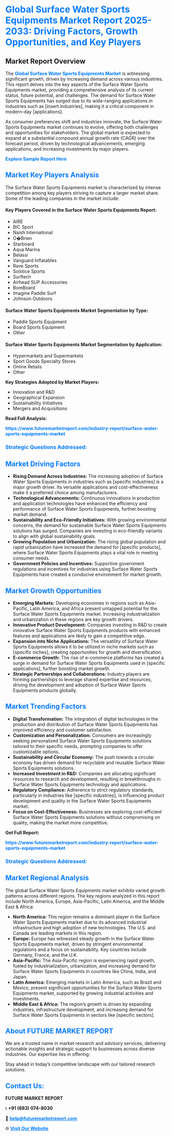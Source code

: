 <h1 style="color: #007BFF;">Global Surface Water Sports Equipments Market Report 2025-2033: Driving Factors, Growth Opportunities, and Key Players</h1>

<section id="overview">
<h2>Market Report Overview</h2>
<p>The <a href="https://www.futuremarketreport.com/industry-report/surface-water-sports-equipments-market" style="color: #007BFF; text-decoration: none;"><strong>Global Surface Water Sports Equipments Market</strong></a> is witnessing significant growth, driven by increasing demand across various industries. This report delves into the key aspects of the Surface Water Sports Equipments market, providing a comprehensive analysis of its current status, future potential, and challenges. The demand for Surface Water Sports Equipments has surged due to its wide-ranging applications in industries such as [insert industries], making it a critical component in modern-day [applications].</p>
<p>As consumer preferences shift and industries innovate, the Surface Water Sports Equipments market continues to evolve, offering both challenges and opportunities for stakeholders. The global market is expected to expand at a substantial compound annual growth rate (CAGR) over the forecast period, driven by technological advancements, emerging applications, and increasing investments by major players.</p>
</section>

<section id="overview">
<p><a href="https://www.futuremarketreport.com/request-sample/reportId=93114" style="color: #007BFF; text-decoration: none;"><strong>Explore Sample Report Here</strong></a></p>
</section>

<section id="key-players">
<h2 style="color: #007BFF;">Market Key Players Analysis</h2>
<p>The Surface Water Sports Equipments market is characterized by intense competition among key players striving to capture a larger market share. Some of the leading companies in the market include:</p>
<h4>Key Players Covered in the Surface Water Sports Equipments Report:</h4>
<ul><li>AIRE</li><li>BIC Sport</li><li>Naish International</li><li>O�Brien</li><li>Starboard</li><li>Aqua Marina</li><li>Belassi</li><li>Vanguard Inflatables</li><li>Rave Sports</li><li>Solstice Sports</li><li>Surftech</li><li>Airhead SUP Accessories</li><li>BomBoard</li><li>Imagine Paddle Surf</li><li>Johnson Outdoors</li></ul>
<h4>Surface Water Sports Equipments Market Segmentation by Type:</h4>
<ul><li>Paddle Sports Equipment</li><li>Board Sports Equipment</li><li>Other</li></ul>

<h4>Surface Water Sports Equipments Market Segmentation by Application:</h4>
<ul><li>Hypermarkets and Supermarkets</li><li>Sport Goods Specialty Stores</li><li>Online Retails</li><li>Other</li></ul>
<p><strong>Key Strategies Adopted by Market Players:</strong></p>
<ul>
<li>Innovation and R&D</li>
<li>Geographical Expansion</li>
<li>Sustainability Initiatives</li>
<li>Mergers and Acquisitions</li>
</ul>
</section>

<section>
<p><strong>Read Full Analysis: </strong></p><a href="https://www.futuremarketreport.com/industry-report/surface-water-sports-equipments-market" style="color: #007BFF; text-decoration: none;"><strong>https://www.futuremarketreport.com/industry-report/surface-water-sports-equipments-market</strong></a>
<h3 style="color: #007BFF;">Strategic Questions Addressed:</h3>
</section>

<section id="driving-factors">
<h2 style="color: #007BFF;">Market Driving Factors</h2>
<ul>
<li><strong>Rising Demand Across Industries:</strong> The increasing adoption of Surface Water Sports Equipments in industries such as [specific industries] is a major growth driver. Its versatile applications and cost-effectiveness make it a preferred choice among manufacturers.</li>
<li><strong>Technological Advancements:</strong> Continuous innovations in production and application technologies have enhanced the efficiency and performance of Surface Water Sports Equipments, further boosting market demand.</li>
<li><strong>Sustainability and Eco-Friendly Initiatives:</strong> With growing environmental concerns, the demand for sustainable Surface Water Sports Equipments solutions has surged. Companies are investing in eco-friendly variants to align with global sustainability goals.</li>
<li><strong>Growing Population and Urbanization:</strong> The rising global population and rapid urbanization have increased the demand for [specific products], where Surface Water Sports Equipments plays a vital role in meeting consumer needs.</li>
<li><strong>Government Policies and Incentives:</strong> Supportive government regulations and incentives for industries using Surface Water Sports Equipments have created a conducive environment for market growth.</li>
</ul>
</section>

<section id="growth-opportunities">
<h2 style="color: #007BFF;">Market Growth Opportunities</h2>
<ul>
<li><strong>Emerging Markets:</strong> Developing economies in regions such as Asia-Pacific, Latin America, and Africa present untapped potential for the Surface Water Sports Equipments market. Increasing industrialization and urbanization in these regions are key growth drivers.</li>
<li><strong>Innovative Product Development:</strong> Companies investing in R&D to create innovative Surface Water Sports Equipments products with enhanced features and applications are likely to gain a competitive edge.</li>
<li><strong>Expansion into Niche Applications:</strong> The versatility of Surface Water Sports Equipments allows it to be utilized in niche markets such as [specific niches], creating opportunities for growth and diversification.</li>
<li><strong>E-commerce Growth:</strong> The rise of e-commerce platforms has created a surge in demand for Surface Water Sports Equipments used in [specific applications], further boosting market growth.</li>
<li><strong>Strategic Partnerships and Collaborations:</strong> Industry players are forming partnerships to leverage shared expertise and resources, driving the development and adoption of Surface Water Sports Equipments products globally.</li>
</ul>
</section>

<section id="trending-factors">
<h2 style="color: #007BFF;">Market Trending Factors</h2>
<ul>
<li><strong>Digital Transformation:</strong> The integration of digital technologies in the production and distribution of Surface Water Sports Equipments has improved efficiency and customer satisfaction.</li>
<li><strong>Customization and Personalization:</strong> Consumers are increasingly seeking personalized Surface Water Sports Equipments solutions tailored to their specific needs, prompting companies to offer customizable options.</li>
<li><strong>Sustainability and Circular Economy:</strong> The push towards a circular economy has driven demand for recyclable and reusable Surface Water Sports Equipments solutions.</li>
<li><strong>Increased Investment in R&D:</strong> Companies are allocating significant resources to research and development, resulting in breakthroughs in Surface Water Sports Equipments technology and applications.</li>
<li><strong>Regulatory Compliance:</strong> Adherence to strict regulatory standards, particularly in industries like [specific industries], is influencing product development and quality in the Surface Water Sports Equipments market.</li>
<li><strong>Focus on Cost-Effectiveness:</strong> Businesses are exploring cost-efficient Surface Water Sports Equipments solutions without compromising on quality, making the market more competitive.</li>
</ul>
</section>

<section>
<p><strong>Get Full Report: </strong></p><a href="https://www.futuremarketreport.com/industry-report/surface-water-sports-equipments-market" style="color: #007BFF; text-decoration: none;"><strong>https://www.futuremarketreport.com/industry-report/surface-water-sports-equipments-market</strong></a>
<h3 style="color: #007BFF;">Strategic Questions Addressed:</h3>
</section>


<section id="regional-analysis">
<h2 style="color: #007BFF;">Market Regional Analysis</h2>
<p>The global Surface Water Sports Equipments market exhibits varied growth patterns across different regions. The key regions analyzed in this report include North America, Europe, Asia-Pacific, Latin America, and the Middle East & Africa:</p>
<ul>
<li><strong>North America:</strong> This region remains a dominant player in the Surface Water Sports Equipments market due to its advanced industrial infrastructure and high adoption of new technologies. The U.S. and Canada are leading markets in this region.</li>
<li><strong>Europe:</strong> Europe has witnessed steady growth in the Surface Water Sports Equipments market, driven by stringent environmental regulations and a focus on sustainability. Key countries include Germany, France, and the U.K.</li>
<li><strong>Asia-Pacific:</strong> The Asia-Pacific region is experiencing rapid growth, fueled by industrialization, urbanization, and increasing demand for Surface Water Sports Equipments in countries like China, India, and Japan.</li>
<li><strong>Latin America:</strong> Emerging markets in Latin America, such as Brazil and Mexico, present significant opportunities for the Surface Water Sports Equipments market, supported by growing industrial activities and investments.</li>
<li><strong>Middle East & Africa:</strong> The region’s growth is driven by expanding industries, infrastructure development, and increasing demand for Surface Water Sports Equipments in sectors like [specific sectors].</li>
</ul>
</section>

<footer>
<h2 style="color: #007BFF;">About FUTURE MARKET REPORT</h2>
<p>We are a trusted name in market research and advisory services, delivering actionable insights and strategic support to businesses across diverse industries. Our expertise lies in offering:</p>

<p>Stay ahead in today’s competitive landscape with our tailored research solutions.</p>

<h2 style="color: #007BFF;">Contact Us:</h2>
<p><strong>FUTURE MARKET REPORT</strong></p>
<p>📞 <strong>+91 (883) 074-8030</strong></p>
<p>📧 <strong><a href="mailto:help@futuremarketreport.com" style="color: #007BFF;">help@futuremarketreport.com</a></strong></p>
<p>🌐 <strong><a href="https://www.futuremarketreport.com/" style="color: #007BFF;">Visit Our Website</a></strong></p>
</footer>